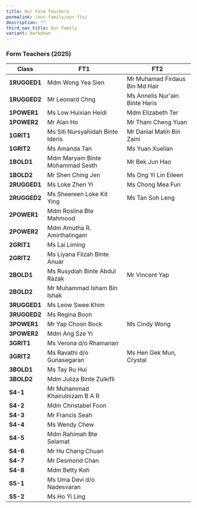 ```yaml
---
title: Our Form Teachers
permalink: /our-family/our-fts/
description: ""
third_nav_title: Our Family
variant: markdown
---
```

### Form Teachers (2025)

|Class | FT1 | FT2|
| -------- | -------- |-------- |
|**1RUGGED1**|Mdm Wong Yea Sien|Mr Muhamad Firdaus Bin Md Hair|
|**1RUGGED2**|Mr Leonard Chng| Ms Annelis Nur'ain Binte Haris|
|**1POWER1**| Ms Low Huixian Heidi| Mdm Elizabeth Ter |
|**1POWER2**|Mr Alan Ho|Mr Tham Cheng Yuan|
|**1GRIT1**|Ms Siti Nursyahidah Binte Ideris|Mr Danial Matin Bin Zaini|
|**1GRIT2**|Ms Amanda Tan|Ms Yuan Xuelian|
|**1BOLD1**|Mdm Maryam Binte Mohammad Sesth |Mr Bek Jun Hao|
|**1BOLD2**|Mr Shen Ching Jen|Ms Ong Yi Lin Eileen|
|**2RUGGED1**|Ms Loke Zhen Yi|Ms Chong Mea Fun|
|**2RUGGED2**|Ms Sheereen Loke Kit Ying|Ms Tan Soh Leng |
|**2POWER1**| Mdm Roslina Bte Mahmood | |
|**2POWER2**|Mdm Amutha R. Amirthalingam||
|**2GRIT1**|Ms Lai Liming| |
|**2GRIT2**|Ms Liyana Filzah Binte Anuar |  |
|**2BOLD1**|Ms Rusydiah Binte Abdul Razak|Mr Vincent Yap|
|**2BOLD2**|Mr Muhammad Isham Bin Ishak||
|**3RUGGED1**|Ms Leow Swee Khim| |
|**3RUGGED2**|Ms Regina Boon| |
|**3POWER1**|Mr Yap Choon Bock|Ms Cindy Wong |
|**3POWER2**|Mdm Ang Sze Yi||
|**3GRIT1**|Ms Verona d/o Rhamanan| |
|**3GRIT2**|Ms Ravathi d/o Gunasegaran|Ms Hen Gek Mun, Crystal |
|**3BOLD1**|Ms Tay Ru Hui| |
|**3BOLD2**|Mdm Juliza Binte Zulkifli| |
|**S4-1**|Mr Muhammad Khairulnizam B A R||
|**S4-2**|Mdm Christabel Foon||
|**S4-3**|Mr Francis Seah | |
|**S4-4**|Ms Wendy Chew||
|**S4-5**|Mdm Rahimah Bte Selamat||
|**S4-6**|Mr Hu Chang Chuan||
|**S4-7**|Mr Desmond Chan| |
|**S4-8**|Mdm Betty Koh| |
|**S5-1**|Ms Uma Devi d/o Nadesvaran| |
|**S5-2**|Ms Ho Yi Ling| |